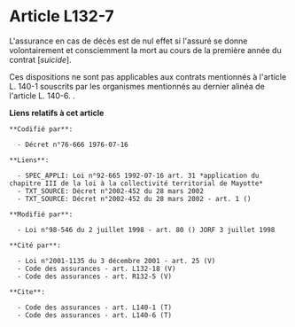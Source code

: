 # Article L132-7

L'assurance en cas de décès est de nul effet si l'assuré se donne volontairement et consciemment la mort au cours de la
première année du contrat [*suicide*].

Ces dispositions ne sont pas applicables aux contrats mentionnés à l'article L. 140-1 souscrits par les organismes mentionnés
au dernier alinéa de l'article L. 140-6. .

**Liens relatifs à cet article**

	**Codifié par**:

	  - Décret n°76-666 1976-07-16

	**Liens**:

	  - SPEC_APPLI: Loi n°92-665 1992-07-16 art. 31 *application du chapitre III de la loi à la collectivité territorial de Mayotte*
	  - TXT_SOURCE: Décret n°2002-452 du 28 mars 2002
	  - TXT_SOURCE: Décret n°2002-452 du 28 mars 2002 - art. 1 ()

	**Modifié par**:

	  - Loi n°98-546 du 2 juillet 1998 - art. 80 () JORF 3 juillet 1998

	**Cité par**:

	  - Loi n°2001-1135 du 3 décembre 2001 - art. 25 (V)
	  - Code des assurances - art. L132-18 (V)
	  - Code des assurances - art. R132-5 (V)

	**Cite**:

	  - Code des assurances - art. L140-1 (T)
	  - Code des assurances - art. L140-6 (T)
